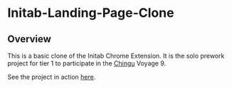 # Initab-Landing-Page-Clone

## Overview

This is a basic clone of the Initab Chrome Extension.
It is the solo prework project for tier 1 to participate in the [Chingu](https://www.chingu.io/) Voyage 9.

See the project in action [here](https://jh1408.github.io/Initab-Landing-Page-Clone//).
